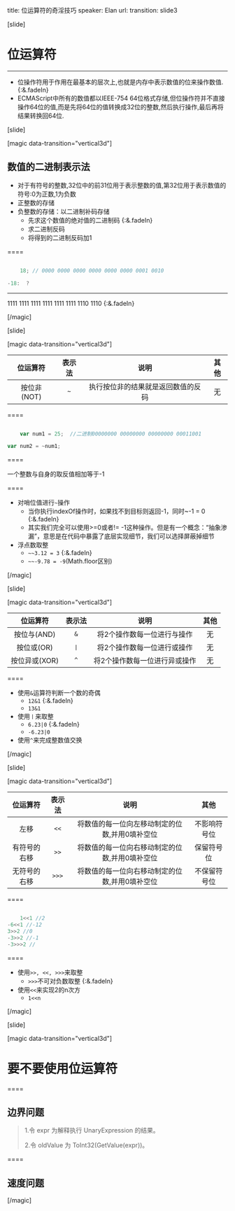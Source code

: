 title: 位运算符的奇淫技巧
speaker: Elan
url: 
transition: slide3

[slide]

# 位运算符

---

* 位操作符用于作用在最基本的层次上,也就是内存中表示数值的位来操作数值. {:&.fadeIn}
* ECMAScript中所有的数值都以IEEE-754 64位格式存储,但位操作符并不直接操作64位的值,而是先将64位的值转换成32位的整数,然后执行操作,最后再将结果转换回64位.

[slide]


[magic data-transition="vertical3d"]

## 数值的二进制表示法

* 对于有符号的整数,32位中的前31位用于表示整数的值,第32位用于表示数值的符号:0为正数,1为负数
* 正整数的存储
* 负整数的存储：以二进制补码存储
    - 先求这个数值的绝对值的二进制码 {:&.fadeIn}
    - 求二进制反码
    - 将得到的二进制反码加1

====

```javascript

    18; // 0000 0000 0000 0000 0000 0000 0001 0010

-18:  ?

```

---
 
1111 1111 1111 1111 1111 1111 1110 1110 {:&.fadeIn}

[/magic]

[slide]

[magic data-transition="vertical3d"]

位运算符 | 表示法 | 说明 | 其他
:-------:|:------:|:-------:|:--------:
按位非(NOT) | `~` | 执行按位非的结果就是返回数值的反码 | 无 

====

```javascript

    var num1 = 25;  //二进制00000000 00000000 00000000 00011001

var num2 = ~num1;

```

====

一个整数与自身的取反值相加等于-1

====

* 对哨位值进行`~`操作
    - 当你执行indexOf操作时，如果找不到目标则返回-1，同时~-1 = 0 {:&.fadeIn}
    - 其实我们完全可以使用>=0或者!= -1这种操作。但是有一个概念：“抽象渗漏”，意思是在代码中暴露了底层实现细节，我们可以选择屏蔽掉细节
* 浮点数取整
    - `~~3.12 = 3` {:&.fadeIn}
    - `~~-9.78 = -9`(Math.floor区别)

[/magic]

[slide]

[magic data-transition="vertical3d"]

位运算符 | 表示法 | 说明 | 其他
:-------:|:------:|:-------:|:--------:
按位与(AND) | `&` | 将2个操作数每一位进行与操作 | 无
按位或(OR)  | `丨` | 将2个操作数每一位进行或操作 | 无
按位异或(XOR) | `^` | 将2个操作数每一位进行异或操作 | 无

====

* 使用`&`运算符判断一个数的奇偶
    - `12&1` {:&.fadeIn}
    - `13&1`
* 使用`丨`来取整
    - `6.23|0` {:&.fadeIn}
    - `-6.23|0`
* 使用`^`来完成整数值交换

[/magic]

[slide]

[magic data-transition="vertical3d"]

位运算符 | 表示法 | 说明 | 其他
:-------:|:------:|:-------:|:--------:
左移 | `<<` | 将数值的每一位向左移动制定的位数,并用0填补空位 | 不影响符号位
有符号的右移 | `>>` | 将数值的每一位向右移动制定的位数,并用0填补空位 | 保留符号位
无符号的右移 | `>>>` | 将数值的每一位向右移动制定的位数,并用0填补空位 | 不保留符号位

====

```javascript

    1<<1 //2
-6<<1 //-12
3>>2 //0
-3>>2 //-1
-3>>>2 //

```

====

* 使用`>>, <<, >>>`来取整
    - `>>>`不可对负数取整 {:&.fadeIn}
* 使用`<<`来实现2的n次方
    - `1<<n`

[/magic]

[slide]

[magic data-transition="vertical3d"]

# 要不要使用位运算符
====

## 边界问题

> 1.令 expr 为解释执行 UnaryExpression 的结果。
> 
> 2.令 oldValue 为 ToInt32(GetValue(expr))。

====

## 速度问题
[/magic]
